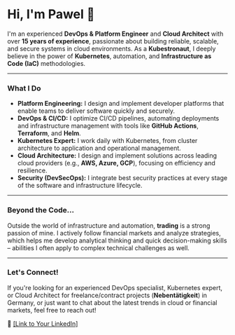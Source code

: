 # Hi, I'm Pawel 👋

I'm an experienced **DevOps & Platform Engineer** and **Cloud Architect** with over **15 years of experience**, passionate about building reliable, scalable, and secure systems in cloud environments. As a **Kubestronaut**, I deeply believe in the power of **Kubernetes**, automation, and **Infrastructure as Code (IaC)** methodologies.

---

### What I Do

* **Platform Engineering:** I design and implement developer platforms that enable teams to deliver software quickly and securely.
* **DevOps & CI/CD:** I optimize CI/CD pipelines, automating deployments and infrastructure management with tools like **GitHub Actions**, **Terraform**, and **Helm**.
* **Kubernetes Expert:** I work daily with Kubernetes, from cluster architecture to application and operational management.
* **Cloud Architecture:** I design and implement solutions across leading cloud providers (e.g., **AWS, Azure, GCP**), focusing on efficiency and resilience.
* **Security (DevSecOps):** I integrate best security practices at every stage of the software and infrastructure lifecycle.

---

### Beyond the Code...

Outside the world of infrastructure and automation, **trading** is a strong passion of mine. I actively follow financial markets and analyze strategies, which helps me develop analytical thinking and quick decision-making skills – abilities I often apply to complex technical challenges as well.

---

### Let's Connect!

If you're looking for an experienced DevOps specialist, Kubernetes expert, or Cloud Architect for freelance/contract projects (**Nebentätigkeit**) in Germany, or just want to chat about the latest trends in cloud or financial markets, feel free to reach out!

🔗 [[Link to Your LinkedIn]](https://www.linkedin.com/in/pawel-wajdziak-346889229/)
